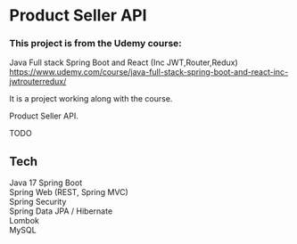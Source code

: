 # Product Seller API

### This project is from the Udemy course: <br>

Java Full stack Spring Boot and React (Inc JWT,Router,Redux)<br>
https://www.udemy.com/course/java-full-stack-spring-boot-and-react-inc-jwtrouterredux/

It is a project working along with the course.<br>

Product Seller API.

TODO

## Tech

Java 17
Spring Boot  
Spring Web (REST, Spring MVC)  
Spring Security  
Spring Data JPA / Hibernate  
Lombok  
MySQL  